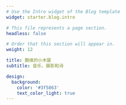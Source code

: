 ```yaml
---
# Use the Intro widget of the Blog template
widget: starter.blog.intro

# This file represents a page section.
headless: false

# Order that this section will appear in.
weight: 12

title: 鹏维的小木屋
subtitle: 音乐、摄影和诗

design:
  background:
    color: '#3f5863'
    text_color_light: true
---
```

